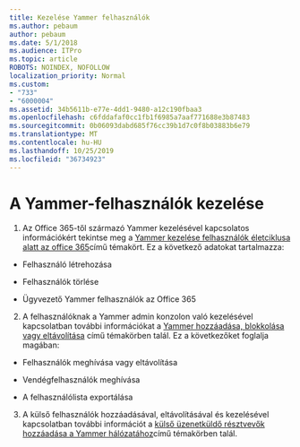 ```yaml
---
title: Kezelése Yammer felhasználók
ms.author: pebaum
author: pebaum
ms.date: 5/1/2018
ms.audience: ITPro
ms.topic: article
ROBOTS: NOINDEX, NOFOLLOW
localization_priority: Normal
ms.custom:
- "733"
- "6000004"
ms.assetid: 34b5611b-e77e-4dd1-9480-a12c190fbaa3
ms.openlocfilehash: c6fddafaf0cc1fb1f6985a7aaf771688e3b87483
ms.sourcegitcommit: 0b06093dabd685f76cc39b1d7c0f8b03883b6e79
ms.translationtype: MT
ms.contentlocale: hu-HU
ms.lasthandoff: 10/25/2019
ms.locfileid: "36734923"
---
```

# <a name="managing-yammer-users"></a>A Yammer-felhasználók kezelése

1. Az Office 365-től származó Yammer kezelésével kapcsolatos információkért tekintse meg a [Yammer kezelése felhasználók életciklusa alatt az office 365](https://docs.microsoft.com/yammer/manage-yammer-users/manage-users-across-their-lifecycle)című témakört. Ez a következő adatokat tartalmazza:

  - Felhasználó létrehozása

  - Felhasználók törlése

  - Ügyvezető Yammer felhasználók az Office 365

2. A felhasználóknak a Yammer admin konzolon való kezelésével kapcsolatban további információkat a [Yammer hozzáadása, blokkolása vagy eltávolítása](http://alchemyportal.azurewebsites.net/Rule/ManageYammer%20users%20across%20their%20lifecycle%20from%20Office%20365) című témakörben talál. Ez a következőket foglalja magában:

  - Felhasználók meghívása vagy eltávolítása

  - Vendégfelhasználók meghívása

  - A felhasználólista exportálása

3. A külső felhasználók hozzáadásával, eltávolításával és kezelésével kapcsolatban további információt a [külső üzenetküldő résztvevők hozzáadása a Yammer hálózatához](https://docs.microsoft.com/yammer/work-with-external-users/add-external-participants)című témakörben talál.
